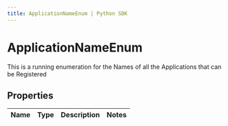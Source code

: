 ```yaml
---
title: ApplicationNameEnum | Python SDK
---
```


# ApplicationNameEnum

This is a running enumeration for the Names of all the Applications that can be Registered

## Properties

Name | Type | Description | Notes
------------ | ------------- | ------------- | -------------


